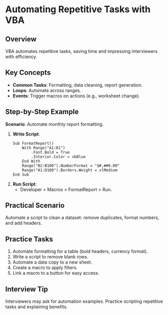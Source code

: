 # Automating Repetitive Tasks with VBA

## Overview
VBA automates repetitive tasks, saving time and impressing interviewers with efficiency.

## Key Concepts
- **Common Tasks**: Formatting, data cleaning, report generation.
- **Loops**: Automate across ranges.
- **Events**: Trigger macros on actions (e.g., worksheet change).

## Step-by-Step Example
**Scenario**: Automate monthly report formatting.
1. **Write Script**:
   ```vba
   Sub FormatReport()
       With Range("A1:D1")
           .Font.Bold = True
           .Interior.Color = vbBlue
       End With
       Range("B2:B100").NumberFormat = "$#,##0.00"
       Range("A1:D100").Borders.Weight = xlMedium
   End Sub
   ```
2. **Run Script**:
   - Developer > Macros > FormatReport > Run.

## Practical Scenario
Automate a script to clean a dataset: remove duplicates, format numbers, and add headers.

## Practice Tasks
1. Automate formatting for a table (bold headers, currency format).
2. Write a script to remove blank rows.
3. Automate a data copy to a new sheet.
4. Create a macro to apply filters.
5. Link a macro to a button for easy access.

## Interview Tip
Interviewers may ask for automation examples. Practice scripting repetitive tasks and explaining benefits.
